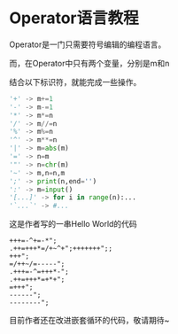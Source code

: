 # Operator语言教程

Operator是一门只需要符号编辑的编程语言。

而，在Operator中只有两个变量，分别是m和n

结合以下标识符，就能完成一些操作。

```python
'+' -> m+=1
'-' -> m-=1
'*' -> m*=n
'/' -> m//=n
'%' -> m%=n
'^' -> m**=n
'|' -> m=abs(m)
'=' -> n=m
'"' -> n=chr(m)
'~' -> m,n=n,m
';' -> print(n,end='')
':' -> m=input()
'[...]' -> for i in range(n):...
'`...`' -> #...
```

这是作者写的一串Hello World的代码
```
+++=-^+=-*";
.++=+++*=/+~^+";+++++++";;
+++";
=/++~/=-----";
.+++=-^=+++*-";
.++=+++*=+*+";
=+++";
------";
--------";
```

目前作者还在改进嵌套循环的代码，敬请期待~

